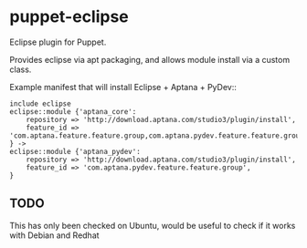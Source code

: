 puppet-eclipse
==============

Eclipse plugin for Puppet.

Provides eclipse via apt packaging, and allows module install via a custom class.

Example manifest that will install Eclipse + Aptana + PyDev::

    include eclipse
    eclipse::module {'aptana_core':
        repository => 'http://download.aptana.com/studio3/plugin/install',
        feature_id => 'com.aptana.feature.feature.group,com.aptana.pydev.feature.feature.group',
    } -> 
    eclipse::module {'aptana_pydev':
        repository => 'http://download.aptana.com/studio3/plugin/install',
        feature_id => 'com.aptana.pydev.feature.feature.group',
    }


TODO
----

This has only been checked on Ubuntu, would be useful to check if it works with Debian and Redhat

